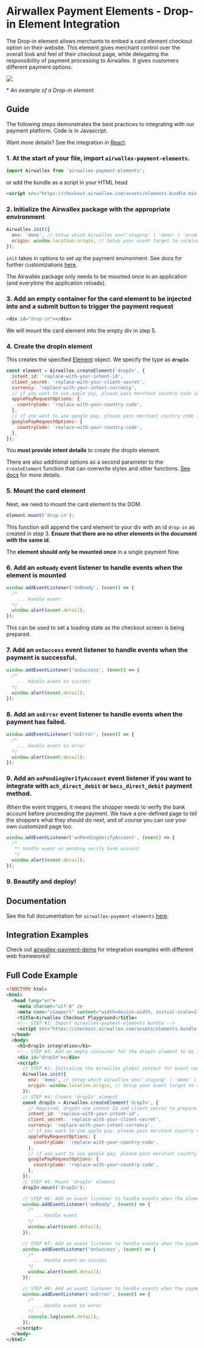 # Airwallex Payment Elements - Drop-in Element Integration

The Drop-in element allows merchants to embed a card element checkout option on their website. This element gives merchant control over the overall look and feel of their checkout page, while delegating the responsibility of payment processing to Airwallex. It gives customers different payment options.

![](assets/dropin.gif)

\* _An example of a Drop-in element._

## Guide

The following steps demonstrates the best practices to integrating with our payment platform. Code is in Javascript.

Want more details? See the integration in [React](/integrations/react/src/components/Dropin.jsx).

### 1. At the start of your file, import `airwallex-payment-elements`.

```js
import Airwallex from 'airwallex-payment-elements';
```

or add the bundle as a script in your HTML head

```html
<script src="https://checkout.airwallex.com/assets/elements.bundle.min.js"></script>
```


### 2. Initialize the Airwallex package with the appropriate environment

```js
Airwallex.init({
  env: 'demo', // Setup which Airwallex env('staging' | 'demo' | 'prod') to integrate with
  origin: window.location.origin, // Setup your event target to receive the browser events message
});
```

`init` takes in options to set up the payment environment. See docs for further customizations [here](/docs#init).

The Airwallex package only needs to be mounted once in an application (and everytime the application reloads).

### 3. Add an empty container for the card element to be injected into and a submit button to trigger the payment request

```html
<div id="drop-in"></div>
```

We will mount the card element into the empty div in step 5.

### 4. Create the dropIn element

This creates the specified [Element](/docs#Element) object. We specify the type as **`dropIn`**.

```js
const element = Airwallex.createElement('dropIn', {
  intent_id: 'replace-with-your-intent-id',
  client_secret: 'replace-with-your-client-secret',
  currency: 'replace-with-your-intent-currency',
  // if you want to use apple pay, please pass merchant country code in applePayRequestOptions
  applePayRequestOptions: {
    countryCode: 'replace-with-your-country-code',
  },
  // if you want to use google pay, please pass merchant country code in googlePayRequestOptions
  googlePayRequestOptions: {
    countryCode: 'replace-with-your-country-code',
  },
});
```

You **must provide intent details** to create the dropIn element.

There are also additional options as a second parameter to the `createElement` function that can overwrite styles and other functions. [See docs](/docs#createElement) for more details.

### 5. Mount the card element

Next, we need to mount the card element to the DOM.

```js
element.mount('drop-in');
```

This function will append the card element to your div with an id `drop-in` as created in step 3. **Ensure that there are no other elements in the document with the same id**.

The **element should only be mounted once** in a single payment flow.

### 6. Add an `onReady` event listener to handle events when the element is mounted

```js
window.addEventListener('onReady', (event) => {
  /*
    ... Handle event
  */
  window.alert(event.detail);
});
```

This can be used to set a loading state as the checkout screen is being prepared.

### 7. Add an `onSuccess` event listener to handle events when the payment is successful.

```js
window.addEventListener('onSuccess', (event) => {
  /*
    ... Handle event on success
  */
  window.alert(event.detail);
});
```

### 8. Add an `onError` event listener to handle events when the payment has failed.

```js
window.addEventListener('onError', (event) => {
  /*
    ... Handle event on error
  */
  window.alert(event.detail);
});
```

### 9. Add an `onPendingVerifyAccount` event listener if you want to integrate with `ach_direct_debit` or `becs_direct_debit` payment method.

When the event triggers, it means the shopper needs to verify the bank account before proceeding the payment. We have a pre-defined page to tell the shoppers what they should do next, and of course you can use your own customized page too.

```js
window.addEventListener('onPendingVerifyAccount', (event) => {
  /*
   ** handle event on pending verify bank account
   */
  window.alert(event.detail);
});
```

### 9. Beautify and deploy!

## Documentation

See the full documentation for `airwallex-payment-elements` [here](/docs).

## Integration Examples

Check out [airwallex-payment-demo](/../../tree/master) for integration examples with different web frameworks!

## Full Code Example

```html
<!DOCTYPE html>
<html>
  <head lang="en">
    <meta charset="utf-8" />
    <meta name="viewport" content="width=device-width, initial-scale=1" />
    <title>Airwallex Checkout Playground</title>
    <!-- STEP #1: Import airwallex-payment-elements bundle -->
    <script src="https://checkout.airwallex.com/assets/elements.bundle.min.js"></script>
  </head>
  <body>
    <h1>DropIn integration</h1>
    <!-- STEP #3: Add an empty container for the dropIn element to be injected into -->
    <div id="dropIn"></div>
    <script>
      // STEP #2: Initialize the Airwallex global context for event communication
      Airwallex.init({
        env: 'demo', // Setup which Airwallex env('staging' | 'demo' | 'prod') to integrate with
        origin: window.location.origin, // Setup your event target to receive the browser events message
      });
      // STEP #4: Create 'dropIn' element
      const dropIn = Airwallex.createElement('dropIn', {
        // Required, dropIn use intent Id and client_secret to prepare checkout
        intent_id: 'replace-with-your-intent-id',
        client_secret: 'replace-with-your-client-secret',
        currency: 'replace-with-your-intent-currency',
        // if you want to use apple pay, please pass merchant country code in applePayRequestOptions
        applePayRequestOptions: {
          countryCode: 'replace-with-your-country-code',
        },
        // if you want to use google pay, please pass merchant country code in googlePayRequestOptions
        googlePayRequestOptions: {
          countryCode: 'replace-with-your-country-code',
        },
      });
      // STEP #5: Mount 'dropIn' element
      dropIn.mount('dropIn');

      // STEP #6: Add an event listener to handle events when the element is mounted
      window.addEventListener('onReady', (event) => {
        /*
          ... Handle event
        */
        window.alert(event.detail);
      });

      // STEP #7: Add an event listener to handle events when the payment is successful.
      window.addEventListener('onSuccess', (event) => {
        /*
          ... Handle event on success
        */
        window.alert(event.detail);
      });

      // STEP #8: Add an event listener to handle events when the payment has failed.
      window.addEventListener('onError', (event) => {
        /*
          ... Handle event on error
        */
        console.log(event.detail);
      });
    </script>
  </body>
</html>
```
